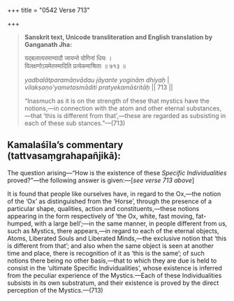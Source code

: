 +++
title = "0542 Verse 713"

+++
> **Sanskrit text, Unicode transliteration and English translation by Ganganath Jha:** 
>
> यद्बलात्परमाण्वादौ जायन्ते योगिनां धियः ।  
> विलक्षणोऽयमेतस्मादिति प्रत्येकमाश्रिताः ॥ ७१३ ॥ 
>
> *yadbalātparamāṇvādau jāyante yogināṃ dhiyaḥ* \|  
> *vilakṣaṇo'yametasmāditi pratyekamāśritāḥ* \|\| 713 \|\| 
>
> “Inasmuch as it is on the strength of these that mystics have the notions,—in connection with the atom and other eternal substances,—that ‘this is different from that’,—these are regarded as subsisting in each of these sub stances.”—(713)



## Kamalaśīla’s commentary (tattvasaṃgrahapañjikā):

The question arising—“How is the existence of these *Specific Individualities* proved?”—the following answer is given:—[*see verse 713 above*]

It is found that people like ourselves have, in regard to the Ox,—the notion of the ‘Ox’ as distinguished from the ‘Horse’, through the presence of a particular shape, qualities, action and constituents,—these notions appearing in the form respectively of ‘the Ox, white, fast moving, fat-humped, with a large bell’;—in the same manner, in people different from us, such as Mystics, there appears,—in regard to each of the eternal objects, Atoms, Liberated Souls and Liberated Minds,—the exclusive notion that ‘this is different from that’; and also when the same object is seen at another time and place, there is recognition of it as ‘this is the same’; of such notions there being no other basis,—that to which they are due is held to consist in the ‘ultimate Specific Individualities’, whose existence is inferred from the peculiar experience of the Mystics.—Each of these Individualities subsists in its own substratum, and their existence is proved by the direct perception of the Mystics.—(713)


